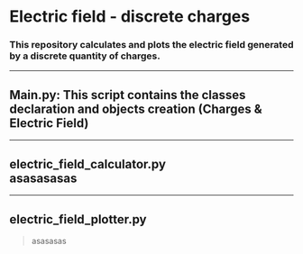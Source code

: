 # Electric field - discrete charges


### This repository calculates and plots the electric field generated by a discrete quantity of charges.

---
Main.py:
This script contains the classes declaration and objects creation (Charges & Electric Field)
---
---
electric_field_calculator.py  
asasasasas
---
---
electric_field_plotter.py
---

> asasasas

